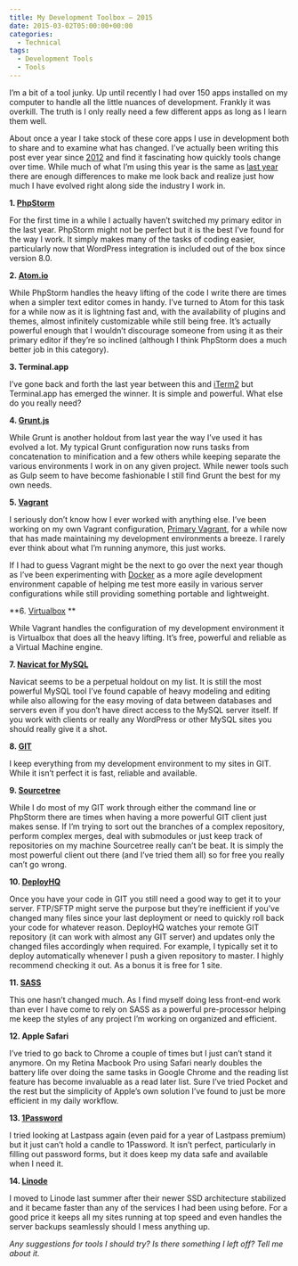 ```yaml
---
title: My Development Toolbox – 2015
date: 2015-03-02T05:00:00+00:00
categories:
  - Technical
tags:
  - Development Tools
  - Tools
---
```


I’m a bit of a tool junky. Up until recently I had over 150 apps installed on my computer to handle all the little nuances of development. Frankly it was overkill. The truth is I only really need a few different apps as long as I learn them well.

About once a year I take stock of these core apps I use in development both to share and to examine what has changed. I’ve actually been writing this post ever year since [2012][1] and find it fascinating how quickly tools change over time. While much of what I’m using this year is the same as [last year][2] there are enough differences to make me look back and realize just how much I have evolved right along side the industry I work in.

**1. [PhpStorm](http://www.jetbrains.com/phpstorm/)**

For the first time in a while I actually haven’t switched my primary editor in the last year. PhpStorm might not be perfect but it is the best I’ve found for the way I work. It simply makes many of the tasks of coding easier, particularly now that WordPress integration is included out of the box since version 8.0.

**2. [Atom.io](https://atom.io)**

While PhpStorm handles the heavy lifting of the code I write there are times when a simpler text editor comes in handy. I’ve turned to Atom for this task for a while now as it is lightning fast and, with the availability of plugins and themes, almost infinitely customizable while still being free. It’s actually powerful enough that I wouldn’t discourage someone from using it as their primary editor if they’re so inclined (although I think PhpStorm does a much better job in this category).

**3. Terminal.app**

I’ve gone back and forth the last year between this and [iTerm2](http://iterm2.com) but Terminal.app has emerged the winner. It is simple and powerful. What else do you really need?

**4. [Grunt.js](http://gruntjs.com)**

While Grunt is another holdout from last year the way I’ve used it has evolved a lot. My typical Grunt configuration now runs tasks from concatenation to minification and a few others while keeping separate the various environments I work in on any given project. While newer tools such as Gulp seem to have become fashionable I still find Grunt the best for my own needs.

**5. [Vagrant](http://www.vagrantup.com)**

I seriously don’t know how I ever worked with anything else. I’ve been working on my own Vagrant configuration, [Primary Vagrant](https://github.com/ChrisWiegman/primary-vagrant), for a while now that has made maintaining my development environments a breeze. I rarely ever think about what I’m running anymore, this just works.

If I had to guess Vagrant might be the next to go over the next year though as I’ve been experimenting with [Docker](https://www.docker.com) as a more agile development environment capable of helping me test more easily in various server configurations while still providing something portable and lightweight.

**6. [Virtualbox](https://www.virtualbox.org)
**

While Vagrant handles the configuration of my development environment it is Virtualbox that does all the heavy lifting. It’s free, powerful and reliable as a Virtual Machine engine.

**7. [Navicat for MySQL](http://www.navicat.com/products/navicat-for-mysql)**

Navicat seems to be a perpetual holdout on my list. It is still the most powerful MySQL tool I’ve found capable of heavy modeling and editing while also allowing for the easy moving of data between databases and servers even if you don’t have direct access to the MySQL server itself. If you work with clients or really any WordPress or other MySQL sites you should really give it a shot.

**8. [GIT](http://www.git-scm.com)**

I keep everything from my development environment to my sites in GIT. While it isn’t perfect it is fast, reliable and available.

**9. [Sourcetree](http://www.sourcetreeapp.com)**

While I do most of my GIT work through either the command line or PhpStorm there are times when having a more powerful GIT client just makes sense. If I’m trying to sort out the branches of a complex repository, perform complex merges, deal with submodules or just keep track of repositories on my machine Sourcetree really can’t be beat. It is simply the most powerful client out there (and I’ve tried them all) so for free you really can’t go wrong.

**10. [DeployHQ](https://www.deployhq.com)**

Once you have your code in GIT you still need a good way to get it to your server. FTP/SFTP might serve the purpose but they’re inefficient if you’ve changed many files since your last deployment or need to quickly roll back your code for whatever reason. DeployHQ watches your remote GIT repository (it can work with almost any GIT server) and updates only the changed files accordingly when required. For example, I typically set it to deploy automatically whenever I push a given repository to master. I highly recommend checking it out. As a bonus it is free for 1 site.

**11. [SASS](http://sass-lang.com)**

This one hasn’t changed much. As I find myself doing less front-end work than ever I have come to rely on SASS as a powerful pre-processor helping me keep the styles of any project I’m working on organized and efficient.

**12. Apple Safari**

I’ve tried to go back to Chrome a couple of times but I just can’t stand it anymore. On my Retina Macbook Pro using Safari nearly doubles the battery life over doing the same tasks in Google Chrome and the reading list feature has become invaluable as a read later list. Sure I’ve tried Pocket and the rest but the simplicity of Apple’s own solution I’ve found to just be more efficient in my daily workflow.

**13. [1Password](https://agilebits.com/onepassword)**

I tried looking at Lastpass again (even paid for a year of Lastpass premium) but it just can’t hold a candle to 1Password. It isn’t perfect, particularly in filling out password forms, but it does keep my data safe and available when I need it.

**14. [Linode](https://www.linode.com)**

I moved to Linode last summer after their newer SSD architecture stabilized and it became faster than any of the services I had been using before. For a good price it keeps all my sites running at top speed and even handles the server backups seamlessly should I mess anything up.

_Any suggestions for tools I should try? Is there something I left off? Tell me about it._

 [1]: /2012/02/my-web-development-toolbox-2012/
 [2]: /2014/01/my-development-toolbox-2014/